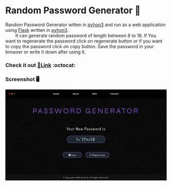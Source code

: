 # Random Password Generator 🔐

Random Password Generator witten in [pyhon3] and run as a web application using [Flask] written in [pyhon3].
<br>
&nbsp; &nbsp; &nbsp; &nbsp; It can generate random password of length between 8 to 16. If You want to regenerate the password click on regenerate button or if you want to copy the password click on copy button. Save the password in your browser or write it down after using it.

### **Check it out [🔗Link][website] :octocat:**

### Screenshot 🖥

![Screenshot](static\Assets\Screenshot.png?raw=true "Screenshot")

[pyhon3]: https://www.python.org/
[Flask]: https://flask.palletsprojects.com/en/2.0.x/
[website]: https://drish-xd.herokuapp.com/
